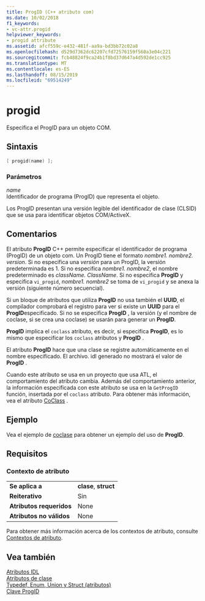 ```yaml
---
title: ProgID (C++ atributo com)
ms.date: 10/02/2018
f1_keywords:
- vc-attr.progid
helpviewer_keywords:
- progid attribute
ms.assetid: afcf559c-e432-481f-aa9a-bd3bb72c02a8
ms.openlocfilehash: d529d7362dc62207cfd72576159f560a3e04c221
ms.sourcegitcommit: fcb48824f9ca24b1f8bd37d647a4d592de1cc925
ms.translationtype: MT
ms.contentlocale: es-ES
ms.lasthandoff: 08/15/2019
ms.locfileid: "69514249"
---
```

# <a name="progid"></a>progid

Especifica el ProgID para un objeto COM.

## <a name="syntax"></a>Sintaxis

```cpp
[ progid(name) ];
```

### <a name="parameters"></a>Parámetros

*name*<br/>
Identificador de programa (ProgID) que representa el objeto.

Los ProgID presentan una versión legible del identificador de clase (CLSID) que se usa para identificar objetos COM/ActiveX.

## <a name="remarks"></a>Comentarios

El atributo **ProgID** C++ permite especificar el identificador de programa (ProgID) de un objeto com. Un ProgID tiene el formato *nombre1. nombre2. version*. Si no especifica una *versión* para un ProgID, la versión predeterminada es 1. Si no especifica *nombre1. nombre2*, el nombre predeterminado es *className. ClassName*. Si no especifica **ProgID** y especifica `vi_progid`, *nombre1. nombre2* se toma de `vi_progid` y se anexa la versión (siguiente número secuencial).

Si un bloque de atributos que utiliza **ProgID** no usa también el **UUID**, el compilador comprobará el registro para ver si existe un **UUID** para el **ProgID**especificado. Si no se especifica **ProgID** , la versión (y el nombre de coclase, si se crea una coclase) se usarán para generar un **ProgID**.

**ProgID** implica el `coclass` atributo, es decir, si especifica **ProgID**, es lo mismo que especificar los `coclass` atributos y **ProgID** .

El atributo **ProgID** hace que una clase se registre automáticamente en el nombre especificado. El archivo. idl generado no mostrará el valor de **ProgID** .

Cuando este atributo se usa en un proyecto que usa ATL, el comportamiento del atributo cambia. Además del comportamiento anterior, la información especificada con este atributo se usa en la `GetProgID` función, insertada por el `coclass` atributo. Para obtener más información, vea el atributo [CoClass](coclass.md) .

## <a name="example"></a>Ejemplo

Vea el ejemplo de [coclase](coclass.md) para obtener un ejemplo del uso de **ProgID**.

## <a name="requirements"></a>Requisitos

### <a name="attribute-context"></a>Contexto de atributo

|||
|-|-|
|**Se aplica a**|**clase**, **struct**|
|**Reiterativo**|Sin |
|**Atributos requeridos**|None|
|**Atributos no válidos**|None|

Para obtener más información acerca de los contextos de atributo, consulte [Contextos de atributo](cpp-attributes-com-net.md#contexts).

## <a name="see-also"></a>Vea también

[Atributos IDL](idl-attributes.md)<br/>
[Atributos de clase](class-attributes.md)<br/>
[Typedef, Enum, Union y Struct (atributos)](typedef-enum-union-and-struct-attributes.md)<br/>
[Clave ProgID](/windows/win32/com/-progid--key)
